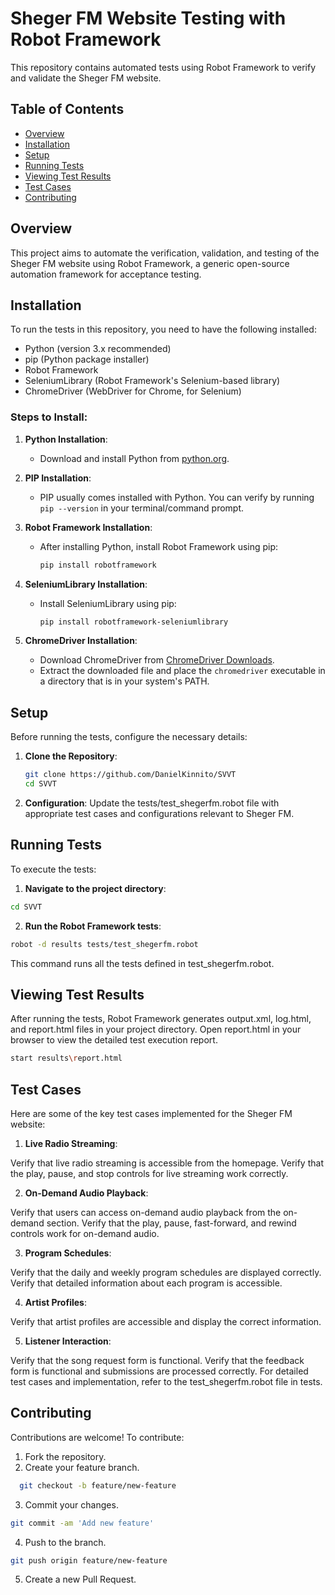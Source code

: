 # Sheger FM Website Testing with Robot Framework

This repository contains automated tests using Robot Framework to verify and validate the Sheger FM website.

## Table of Contents

- [Overview](#overview)
- [Installation](#installation)
- [Setup](#setup)
- [Running Tests](#running-tests)
- [Viewing Test Results](#viewing-test-results)
- [Test Cases](#test-cases)
- [Contributing](#contributing)

## Overview

This project aims to automate the verification, validation, and testing of the Sheger FM website using Robot Framework, a generic open-source automation framework for acceptance testing.

## Installation

To run the tests in this repository, you need to have the following installed:

- Python (version 3.x recommended)
- pip (Python package installer)
- Robot Framework
- SeleniumLibrary (Robot Framework's Selenium-based library)
- ChromeDriver (WebDriver for Chrome, for Selenium)

### Steps to Install:

1. **Python Installation**:
   - Download and install Python from [python.org](https://www.python.org/downloads/).
   
2. **PIP Installation**:
   - PIP usually comes installed with Python. You can verify by running `pip --version` in your terminal/command prompt.
   
3. **Robot Framework Installation**:
   - After installing Python, install Robot Framework using pip:
     ```sh
     pip install robotframework
     ```

4. **SeleniumLibrary Installation**:
   - Install SeleniumLibrary using pip:
     ```sh
     pip install robotframework-seleniumlibrary
     ```

5. **ChromeDriver Installation**:
   - Download ChromeDriver from [ChromeDriver Downloads](https://sites.google.com/a/chromium.org/chromedriver/downloads).
   - Extract the downloaded file and place the `chromedriver` executable in a directory that is in your system's PATH.

## Setup

Before running the tests, configure the necessary details:

1. **Clone the Repository**:
   ```sh
   git clone https://github.com/DanielKinnito/SVVT
   cd SVVT
   ```
2. **Configuration**:
Update the tests/test_shegerfm.robot file with appropriate test cases and configurations relevant to Sheger FM.

## Running Tests
To execute the tests:

1. **Navigate to the project directory**:

```sh
cd SVVT
```
2. **Run the Robot Framework tests**:

```sh
robot -d results tests/test_shegerfm.robot
```
This command runs all the tests defined in test_shegerfm.robot.

## Viewing Test Results
After running the tests, Robot Framework generates output.xml, log.html, and report.html files in your project directory. Open report.html in your browser to view the detailed test execution report.

```sh
start results\report.html
```
## Test Cases
Here are some of the key test cases implemented for the Sheger FM website:

1. **Live Radio Streaming**:

Verify that live radio streaming is accessible from the homepage.
Verify that the play, pause, and stop controls for live streaming work correctly.

2. **On-Demand Audio Playback**:

Verify that users can access on-demand audio playback from the on-demand section.
Verify that the play, pause, fast-forward, and rewind controls work for on-demand audio.

3. **Program Schedules**:

Verify that the daily and weekly program schedules are displayed correctly.
Verify that detailed information about each program is accessible.

4. **Artist Profiles**:

Verify that artist profiles are accessible and display the correct information.

5. **Listener Interaction**:

Verify that the song request form is functional.
Verify that the feedback form is functional and submissions are processed correctly.
For detailed test cases and implementation, refer to the test_shegerfm.robot file in tests.

## Contributing
Contributions are welcome! To contribute:

1. Fork the repository.
2. Create your feature branch.
 ```sh
   git checkout -b feature/new-feature
   ```
3. Commit your changes.
```sh
git commit -am 'Add new feature'
```
4. Push to the branch.
```sh
git push origin feature/new-feature
```
5. Create a new Pull Request.
